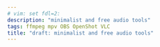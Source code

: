 ```yaml
---
# vim: set fdl=2:
description: "minimalist and free audio tools"
tags: ffmpeg mpv OBS OpenShot VLC
title: "draft: minimalist and free audio tools"
---
```



